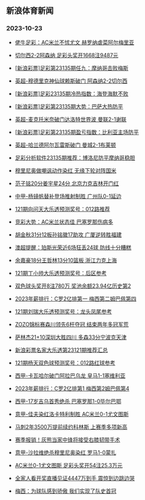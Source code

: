 ## 新浪体育新闻 
### 2023-10-23

+ [佬牛足彩：AC米兰不怵尤文  赫罗纳虐菜阿尔梅里亚](https://sports.sina.com.cn/l/2023-10-22/doc-imzrxtky2400230.shtml)

+ [切尔西2-2阿森纳 足彩头奖开1668注9487元](https://sports.sina.com.cn/l/2023-10-22/doc-imzrxtkv5931722.shtml)

+ [[新浪彩票]足彩第23135期任九：摩纳哥击败梅斯](https://sports.sina.com.cn/l/2023-10-22/doc-imzrxtkw5621847.shtml)

+ [英超-穆德里克神仙球赖斯破门 阿森纳2-2切尔西](https://sports.sina.com.cn/g/pl/2023-10-22/doc-imzrxtky2397076.shtml)

+ [[新浪彩票]足彩23135期冷热指数：海登海默不败](https://sports.sina.com.cn/l/2023-10-22/doc-imzrxtks3833004.shtml)

+ [[新浪彩票]足彩第23135期大势：巴萨大热防平](https://sports.sina.com.cn/l/2023-10-22/doc-imzrxtkv5932056.shtml)

+ [英超-麦克托米奈破门达洛特世界波 曼联2-1谢联](https://sports.sina.com.cn/g/pl/2023-10-22/doc-imzrxtkw5620666.shtml)

+ [[新浪彩票]足彩第23135期盈亏指数：比利亚主场防平](https://sports.sina.com.cn/l/2023-10-22/doc-imzrxtks3833468.shtml)

+ [英超-哈兰德阿尔瓦雷斯破门 曼城2-1布莱顿](https://sports.sina.com.cn/g/pl/2023-10-22/doc-imzrxtky2399980.shtml)

+ [足彩分析软件23135期推荐：博洛尼防平摩纳哥稳胆](https://sports.sina.com.cn/l/2023-10-22/doc-imzrxtkv5933301.shtml)

+ [穆里尼奥做嘲讽动作染红 无缘下轮对阵国米](https://sports.sina.com.cn/g/seriea/2023-10-22/doc-imzryzek1745455.shtml)

+ [范子铭20分姜宇星24分 北京力克吉林开门红](https://sports.sina.com.cn/basketball/cba/2023-10-22/doc-imzryzeh4972375.shtml)

+ [中甲-杨镜帆替补登场推射制胜 广州队0-1延边](https://sports.sina.com.cn/china/b/2023-10-22/doc-imzryqqn5197628.shtml)

+ [121期向问天大乐透预测奖号：012路推荐](https://sports.sina.com.cn/l/2023-10-22/doc-imzrycyr5709452.shtml)

+ [竞彩大势：AC米兰状态佳 巴塞罗那伤病多](https://sports.sina.com.cn/l/2023-10-22/doc-imzrxtkv5948749.shtml)

+ [胡金秋31分12板孙铭徽17助攻 广厦逆转胜福建](https://sports.sina.com.cn/basketball/cba/2023-10-22/doc-imzryzek1748093.shtml)

+ [澳超提醒：珀斯光荣近6场狂丢24球 防线十分糟糕](https://sports.sina.com.cn/l/2023-10-22/doc-imzrxxsq3719173.shtml)

+ [余嘉豪18分王哲林13分10篮板 浙江力克上海](https://sports.sina.com.cn/basketball/cba/2023-10-22/doc-imzryzek1752999.shtml)

+ [121期丁小帅大乐透预测奖号：后区参考](https://sports.sina.com.cn/l/2023-10-22/doc-imzrycys5402878.shtml)

+ [双色球头奖开8注780万 奖池余额23.94亿历史第2](https://sports.sina.com.cn/l/2023-10-22/doc-imzryzea3174812.shtml)

+ [2023年薪排行：C罗2亿排第一 梅西第二姆巴佩第四](https://sports.sina.com.cn/global/others/2023-10-22/doc-imzryzek1747246.shtml)

+ [121期刘瑞大乐透预测奖号：龙头凤尾参考](https://sports.sina.com.cn/l/2023-10-22/doc-imzrycyu2179743.shtml)

+ [ZOZO锦标赛森川领先6杆夺冠 结束两年多冠军荒](https://sports.sina.com.cn/golf/pgatour/2023-10-22/doc-imzryqqq1973804.shtml)

+ [萨林杰21+10深圳大胜四川 多森33分宁波克天津](https://sports.sina.com.cn/basketball/cba/2023-10-22/doc-imzryzea3176733.shtml)

+ [新浪彩票名家大乐透第23121期推荐汇总](https://sports.sina.com.cn/l/2023-10-22/doc-imzrykhk3498781.shtml)

+ [121期杨天双色球预测奖号：012路红球参考](https://sports.sina.com.cn/l/2023-10-20/doc-imzrtmnp1039126.shtml)

+ [西甲-卡瓦哈尔破门阿拉巴乌龙 皇马1-1塞维利亚](https://sports.sina.com.cn/g/laliga/2023-10-22/doc-imzrxtky2405771.shtml)

+ [2023年薪排行：C罗2亿排第1 梅西第2姆巴佩第4](https://sports.sina.com.cn/global/others/2023-10-22/doc-imzryzek1747246.shtml)

+ [西甲-17岁吉乌首秀绝杀 巴塞罗那1-0毕尔巴鄂](https://sports.sina.com.cn/g/laliga/2023-10-23/doc-imzrzrzy4643488.shtml)

+ [意甲-佳夫染红洛卡特利制胜 AC米兰0-1尤文图斯](https://sports.sina.com.cn/g/seriea/2023-10-23/doc-imzrzrzy4642315.shtml)

+ [马刺2年3500万提前续约科林斯 上赛季多项新高](https://sports.sina.com.cn/basketball/nba/2023-10-23/doc-imzrzwiw4526243.shtml)

+ [赛季报销！灰熊当家中锋将接受右膝韧带手术](https://sports.sina.com.cn/basketball/nba/2023-10-23/doc-imzrzwis2700787.shtml)

+ [意甲-沙拉维绝杀穆里尼奥染红 罗马1-0蒙扎](https://sports.sina.com.cn/g/seriea/2023-10-23/doc-imzrzrzy4642666.shtml)

+ [AC米兰0-1尤文图斯 足彩头奖开54注25.3万元](https://sports.sina.com.cn/l/2023-10-23/doc-imzrzwis2710974.shtml)

+ [全家人看开奖直播见证4447万到手 震惊到边跳边哭](https://sports.sina.com.cn/l/2023-10-23/doc-imzrzwiy1310901.shtml)

+ [梅西：为球队感到骄傲 我们实现了队史首冠](https://sports.sina.com.cn/global/others/2023-10-23/doc-imzsaart4703177.shtml)

